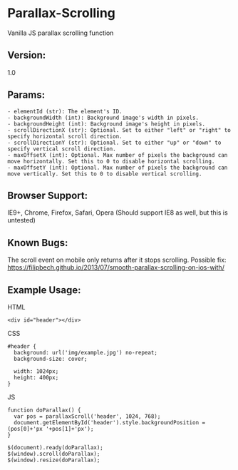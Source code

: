 # Parallax-Scrolling
Vanilla JS parallax scrolling function


## Version:
1.0


## Params:
```
- elementId (str): The element's ID.
- backgroundWidth (int): Background image's width in pixels.
- backgroundHeight (int): Background image's height in pixels.
- scrollDirectionX (str): Optional. Set to either "left" or "right" to specify horizontal scroll direction.
- scrollDirectionY (str): Optional. Set to either "up" or "down" to specify vertical scroll direction.
- maxOffsetX (int): Optional. Max number of pixels the background can move horizontally. Set this to 0 to disable horizontal scrolling.
- maxOffsetY (int): Optional. Max number of pixels the background can move vertically. Set this to 0 to disable vertical scrolling.
```


## Browser Support:
IE9+, Chrome, Firefox, Safari, Opera
(Should support IE8 as well, but this is untested)


## Known Bugs:
The scroll event on mobile only returns after it stops scrolling. Possible fix: https://filipbech.github.io/2013/07/smooth-parallax-scrolling-on-ios-with/


## Example Usage:
HTML
```
<div id="header"></div>
```

CSS
```
#header {
  background: url('img/example.jpg') no-repeat;
  background-size: cover;

  width: 1024px;
  height: 400px;
}
```

JS
```
function doParallax() {
  var pos = parallaxScroll('header', 1024, 768);
  document.getElementById('header').style.backgroundPosition = (pos[0]+'px '+pos[1]+'px');
}

$(document).ready(doParallax);
$(window).scroll(doParallax);
$(window).resize(doParallax);
```
